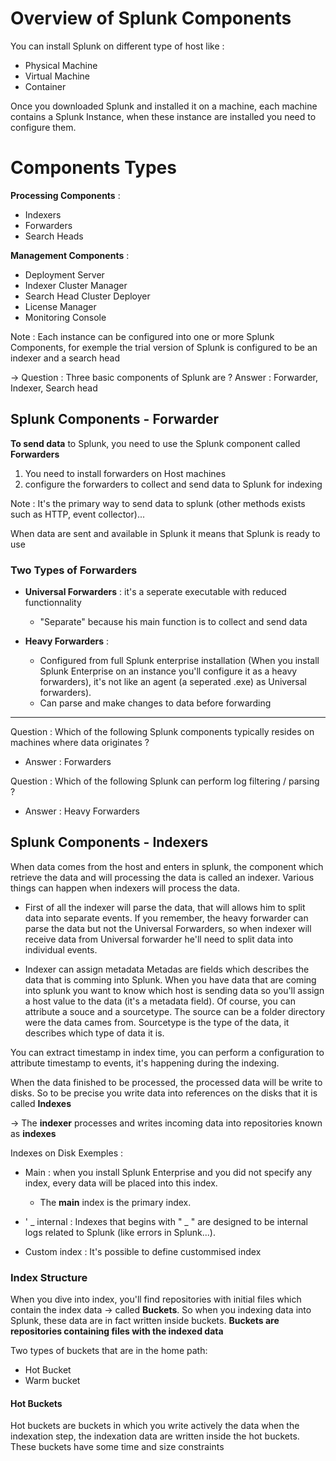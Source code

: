 # Overview of Splunk Components #

You can install Splunk on different type of host like :
- Physical Machine
- Virtual Machine
- Container

Once you downloaded Splunk and installed it on a machine, each machine contains a Splunk Instance, when these instance are installed you need to configure them.

# Components Types #

**Processing Components** : 
- Indexers
- Forwarders
- Search Heads

**Management Components** : 
- Deployment Server
- Indexer Cluster Manager
- Search Head Cluster Deployer
- License Manager
- Monitoring Console

Note : Each instance can be configured into one or more Splunk Components, for exemple the trial version of Splunk is configured to be an indexer and a search head

-> Question : Three basic components of Splunk are ? 
Answer : Forwarder, Indexer, Search head


## Splunk Components - Forwarder ##

**To send data** to Splunk, you need to use the Splunk component called **Forwarders**
1) You need to install forwarders on Host machines
2) configure the forwarders to collect and send data to Splunk for indexing

Note : It's the primary way to send data to splunk (other methods exists such as HTTP, event collector)...

When data are sent and available in Splunk it means that Splunk is ready to use

### Two Types of Forwarders ###
- **Universal Forwarders** : it's a seperate executable with reduced functionnality
  - "Separate" because his main function is to collect and send data

- **Heavy Forwarders** :
  - Configured from full Splunk enterprise installation (When you install Splunk Enterprise on an instance you'll configure it as a heavy forwarders), it's not like an agent (a seperated .exe) as Universal forwarders).
  - Can parse and make changes to data before forwarding
  

---------------------------------------------------------------------------------------------------------

Question : Which of the following Splunk components typically resides on machines where data originates ? 
- Answer : Forwarders

Question : Which of the following Splunk can perform log filtering / parsing ? 
- Answer : Heavy Forwarders


## Splunk Components - Indexers ##

When data comes from the host and enters in splunk, the component which retrieve the data and will processing the data is called an indexer. Various things can happen when indexers will process the data. 

- First of all the indexer will parse the data, that will allows him to split data into separate events. 
If you remember, the heavy forwarder can parse the data but not the Universal Forwarders, so when indexer will receive data from Universal forwarder he'll need to split data into individual events.

- Indexer can assign metadata
Metadas are fields which describes the data that is comming into Splunk.
When you have data that are coming into splunk you want to know which host is sending data so you'll assign a host value to the data (it's a metadata field).
Of course, you can attribute a souce and a sourcetype. The source can be a folder directory were the data cames from. Sourcetype is the type of the data, it describes which type of data it is.

You can extract timestamp in index time, you can perform a configuration to attribute timestamp to events, it's happening during the indexing.

When the data finished to be processed, the processed data will be write to disks. So to be precise you write data into references on the disks that it is called **Indexes**

-> The **indexer** processes and writes incoming data into repositories known as **indexes**

Indexes on Disk Exemples : 
- Main : when you install Splunk Enterprise and you did not specify any index, every data will be placed into this index.
  - The **main** index is the primary index.
    
- ' _ internal : Indexes that begins with " _ " are designed to be internal logs related to Splunk (like errors in Splunk...).
- Custom index : It's possible to define custommised index

### Index Structure ### 
When you dive into index, you'll find repositories with initial files which contain the index data -> called **Buckets**. So when you indexing data into Splunk, these data are in fact written inside buckets.
**Buckets are repositories containing files with the indexed data**

Two types of buckets that are in the home path: 
- Hot Bucket
- Warm bucket

#### Hot Buckets #### 
Hot buckets are buckets in which you write actively the data when the indexation step, the indexation data are written inside the hot buckets. These buckets have some time and size constraints



